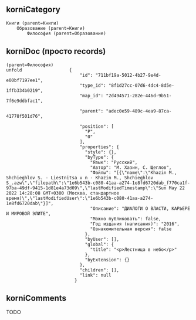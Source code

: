 korniCategory 
-------------
	Книги (parent=Книги)
		Образование (parent=Книги)
			Философия (parent=Образование)


korniDoc (просто records)
--------------------------
	(parent=Философия)
	unfold 			        {
                                "id": "711bf19a-5012-4b27-9e4d-e00bf7197ee1",
                                "type_id": "8f1d27cc-07d6-4dc4-8d5e-1ffb334b0219",
                                "map_id": "2d494571-282e-446d-9b51-7f6e9ddbfac1",
                                
                                "parent": "adec0e59-489c-4ea9-87ca-41778f501d76",
                                
                                "position": [
                                  "P",
                                  "0"
                                ],
                                "properties": {
                                  "style": {},
                                  "byType": {
                                    "Язык": "Русский",
                                    "Автор": "М. Хазин, С. Щеглов",
                                    "Файлы": "[{\"name\":\"Khazin M., Shchieghlov S. - Liestnitsa v n - Khazin M., Shchieghlov S_.azw\",\"filepath\":\"1e6b543b-c080-41aa-a274-1e8fd6720dab_f770ca1f-97ba-49df-9415-1d81e4a73d09\",\"lastModifiedTimestamp\":\"Sun May 22 2022 14:28:08 GMT+0300 (Москва, стандартное время)\",\"lastModifiedUser\":\"1e6b543b-c080-41aa-a274-1e8fd6720dab\"}]",
                                    "Описание": "ДИАЛОГИ О ВЛАСТИ, КАРЬЕРЕ И МИРОВОЙ ЭЛИТЕ",
                                    "Можно публиковать": false,
                                    "Год издания (написания)": "2016",
                                    "Ознакомительная версия": false
                                  },
                                  "byUser": [],
                                  "global": {
                                    "title": "<p>Лестница в небо</p>"
                                  },
                                  "byExtension": {}
                                },
                                "children": [],
                                "link": null
                              }


korniComments	
--------------
TODO
